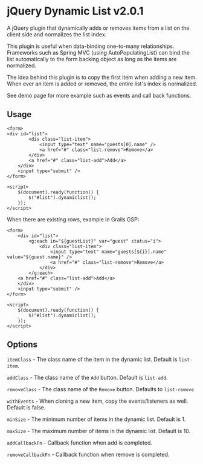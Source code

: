 # jQuery Dynamic List v2.0.1 #

A jQuery plugin that dynamically adds or removes items from a list on the client side and normalizes the list index.

This plugin is useful when data-binding one-to-many relationships.  Frameworks such as Spring MVC (using AutoPopulatingList) can bind the list automatically to the form backing object as long as the items are normalized.

The idea behind this plugin is to copy the first item when adding a new item.  When ever an item is added or removed, the entire list's index is normalized.

See demo page for more example such as events and call back functions.

## Usage ##

    <form>
	<div id="list">
            <div class="list-item">
                <input type="text" name="guests[0].name" />
                <a href="#" class="list-remove">Remove</a>
            </div>
            <a href="#" class="list-add">Add</a>
        </div>
        <input type="submit" />
    </form>

    <script>
        $(document).ready(function() {
            $("#list").dynamiclist();
        });
    </script>

When there are existing rows, example in Grails GSP:

    <form>
        <div id="list">
            <g:each in="${guestList}" var="guest" status="i">
                <div class="list-item">
                    <input type="text" name="guests[${i}].name" value="${guest.name}" />
                    <a href="#" class="list-remove">Remove</a>
                </div>
            </g:each>
        <a href="#" class="list-add">Add</a>
        </div>
        <input type="submit" />
    </form>

    <script>
        $(document).ready(function() {
            $("#list").dynamiclist();
        });
    </script>

## Options ##

`itemClass` - The class name of the item in the dynamic list.  Default is `list-item`.

`addClass` - The class name of the `Add` button.  Default is  `list-add`.

`removeClass` - The class name of the `Remove` button.  Defaults to `list-remove`

`withEvents` - When cloning a new item, copy the events/listeners as well.  Default is false.

`minSize` - The minimum number of items in the dynamic list.  Default is 1.

`maxSize` - The maximum number of items in the dynamic list.  Default is 10.

`addCallbackFn` - Callback function when add is completed.

`removeCallbackFn` - Callback function when remove is completed.

